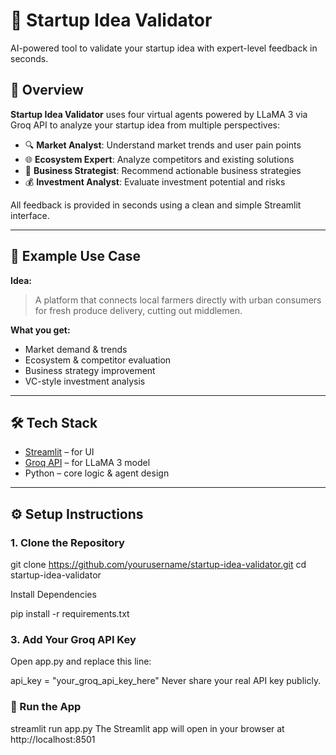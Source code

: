 # 🚀 Startup Idea Validator

AI-powered tool to validate your startup idea with expert-level feedback in seconds.

## 🌟 Overview

**Startup Idea Validator** uses four virtual agents powered by LLaMA 3 via Groq API to analyze your startup idea from multiple perspectives:

- 🔍 **Market Analyst**: Understand market trends and user pain points  
- 🌐 **Ecosystem Expert**: Analyze competitors and existing solutions  
- 💼 **Business Strategist**: Recommend actionable business strategies  
- 💰 **Investment Analyst**: Evaluate investment potential and risks

All feedback is provided in seconds using a clean and simple Streamlit interface.

---

## 🧠 Example Use Case

**Idea:**  
> A platform that connects local farmers directly with urban consumers for fresh produce delivery, cutting out middlemen.

**What you get:**  
- Market demand & trends  
- Ecosystem & competitor evaluation  
- Business strategy improvement  
- VC-style investment analysis

---

## 🛠️ Tech Stack

- [Streamlit](https://streamlit.io/) – for UI  
- [Groq API](https://console.groq.com/) – for LLaMA 3 model  
- Python – core logic & agent design

---

## ⚙️ Setup Instructions

### 1. Clone the Repository


git clone https://github.com/yourusername/startup-idea-validator.git
cd startup-idea-validator

Install Dependencies

pip install -r requirements.txt

### 3. Add Your Groq API Key
Open app.py and replace this line:


api_key = "your_groq_api_key_here"
Never share your real API key publicly.

### 🚀 Run the App

streamlit run app.py
The Streamlit app will open in your browser at http://localhost:8501
